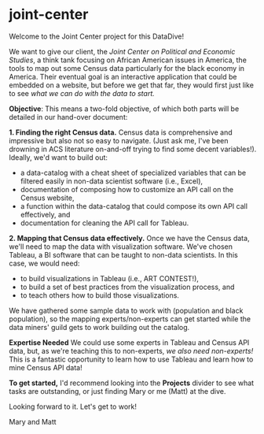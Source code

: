 # joint-center

Welcome to the Joint Center project for this DataDive!

We want to give our client, the *Joint Center on Political and Economic Studies*, a think tank focusing on African American issues in America, the tools to map out some Census data particularly for the black economy in America. Their eventual goal is an interactive application that could be embedded on a website, but before we get that far, they would first just like to see *what we can do with the data to start.*

**Objective**: This means a two-fold objective, of which both parts will be detailed in our hand-over document:

**1. Finding the right Census data.**
Census data is comprehensive and impressive but also not so easy to navigate. (Just ask me, I've been drowning in ACS literature on-and-off trying to find some decent variables!). Ideally, we'd want to build out:
- a data-catalog with a cheat sheet of specialized variables that can be filtered easily in non-data scientist software (i.e., Excel), 
- documentation of composing how to customize an API call on the Census website,
- a function within the data-catalog that could compose its own API call effectively, and
- documentation for cleaning the API call for Tableau.

**2. Mapping that Census data effectively.**
Once we have the Census data, we'll need to map the data with visualization software. We've chosen Tableau, a BI software that can be taught to non-data scientists. In this case, we would need:
- to build visualizations in Tableau (i.e., ART CONTEST!),
- to build a set of best practices from the visualization process, and
- to teach others how to build those visualizations.

We have gathered some sample data to work with (population and black population), so the mapping experts/non-experts can get started while the data miners' guild gets to work building out the catalog.

**Expertise Needed** We could use some experts in Tableau and Census API data, but, as we're teaching this to non-experts, *we also need non-experts!* This is a fantastic opportunity to learn how to use Tableau and learn how to mine Census API data!

**To get started,** I'd recommend looking into the **Projects** divider to see what tasks are outstanding, or just finding Mary or me (Matt) at the dive.

Looking forward to it. Let's get to work!

Mary and Matt
